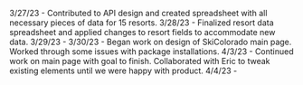 3/27/23 - Contributed to API design and created spreadsheet with all necessary pieces of data for 15 resorts.
3/28/23 - Finalized resort data spreadsheet and applied changes to resort fields to accommodate new data.
3/29/23 -
3/30/23 - Began work on design of SkiColorado main page. Worked through some issues with package installations.
4/3/23 - Continued work on main page with goal to finish. Collaborated with Eric to tweak existing elements until we were happy with product.
4/4/23 -
